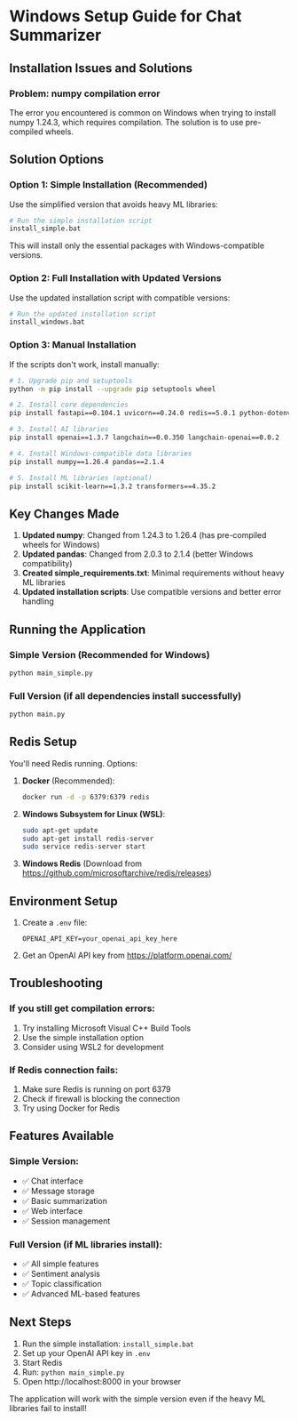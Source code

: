 # Windows Setup Guide for Chat Summarizer

## Installation Issues and Solutions

### Problem: numpy compilation error
The error you encountered is common on Windows when trying to install numpy 1.24.3, which requires compilation. The solution is to use pre-compiled wheels.

## Solution Options

### Option 1: Simple Installation (Recommended)
Use the simplified version that avoids heavy ML libraries:

```bash
# Run the simple installation script
install_simple.bat
```

This will install only the essential packages with Windows-compatible versions.

### Option 2: Full Installation with Updated Versions
Use the updated installation script with compatible versions:

```bash
# Run the updated installation script
install_windows.bat
```

### Option 3: Manual Installation
If the scripts don't work, install manually:

```bash
# 1. Upgrade pip and setuptools
python -m pip install --upgrade pip setuptools wheel

# 2. Install core dependencies
pip install fastapi==0.104.1 uvicorn==0.24.0 redis==5.0.1 python-dotenv==1.0.0 pydantic==2.5.0 jinja2==3.1.2 python-multipart==0.0.6

# 3. Install AI libraries
pip install openai==1.3.7 langchain==0.0.350 langchain-openai==0.0.2

# 4. Install Windows-compatible data libraries
pip install numpy==1.26.4 pandas==2.1.4

# 5. Install ML libraries (optional)
pip install scikit-learn==1.3.2 transformers==4.35.2
```

## Key Changes Made

1. **Updated numpy**: Changed from 1.24.3 to 1.26.4 (has pre-compiled wheels for Windows)
2. **Updated pandas**: Changed from 2.0.3 to 2.1.4 (better Windows compatibility)
3. **Created simple_requirements.txt**: Minimal requirements without heavy ML libraries
4. **Updated installation scripts**: Use compatible versions and better error handling

## Running the Application

### Simple Version (Recommended for Windows)
```bash
python main_simple.py
```

### Full Version (if all dependencies install successfully)
```bash
python main.py
```

## Redis Setup

You'll need Redis running. Options:

1. **Docker** (Recommended):
   ```bash
   docker run -d -p 6379:6379 redis
   ```

2. **Windows Subsystem for Linux (WSL)**:
   ```bash
   sudo apt-get update
   sudo apt-get install redis-server
   sudo service redis-server start
   ```

3. **Windows Redis** (Download from https://github.com/microsoftarchive/redis/releases)

## Environment Setup

1. Create a `.env` file:
   ```
   OPENAI_API_KEY=your_openai_api_key_here
   ```

2. Get an OpenAI API key from https://platform.openai.com/

## Troubleshooting

### If you still get compilation errors:
1. Try installing Microsoft Visual C++ Build Tools
2. Use the simple installation option
3. Consider using WSL2 for development

### If Redis connection fails:
1. Make sure Redis is running on port 6379
2. Check if firewall is blocking the connection
3. Try using Docker for Redis

## Features Available

### Simple Version:
- ✅ Chat interface
- ✅ Message storage
- ✅ Basic summarization
- ✅ Web interface
- ✅ Session management

### Full Version (if ML libraries install):
- ✅ All simple features
- ✅ Sentiment analysis
- ✅ Topic classification
- ✅ Advanced ML-based features

## Next Steps

1. Run the simple installation: `install_simple.bat`
2. Set up your OpenAI API key in `.env`
3. Start Redis
4. Run: `python main_simple.py`
5. Open http://localhost:8000 in your browser

The application will work with the simple version even if the heavy ML libraries fail to install! 